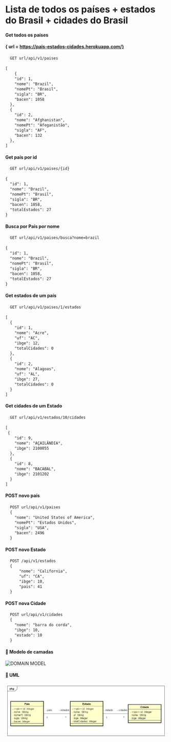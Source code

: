 
# Lista de todos os países + estados do Brasil + cidades do Brasil

#### Get todos os países

#### { url = https://pais-estados-cidades.herokuapp.com/}  

```http
  GET url/api/v1/paises

[
    {
    "id": 1,
    "nome": "Brazil",
    "nomePt": "Brasil",
    "sigla": "BR",
    "bacen": 1058
  },
  {
    "id": 2,
    "nome": "Afghanistan",
    "nomePt": "Afeganistão",
    "sigla": "AF",
    "bacen": 132
  },
]  
```
#### Get país por id
```http
  GET url/api/v1/paises/{id}

{
  "id": 1,
  "nome": "Brazil",
  "nomePt": "Brasil",
  "sigla": "BR",
  "bacen": 1058,
  "totalEstados": 27
}
```

#### Busca por País por nome
```http
  GET url/api/v1/paises/busca?nome=brazil

{
  "id": 1,
  "nome": "Brazil",
  "nomePt": "Brasil",
  "sigla": "BR",
  "bacen": 1058,
  "totalEstados": 27
}
```

#### Get estados de um país
```http
  GET url/api/v1/paises/1/estados

[
  {
    "id": 1,
    "nome": "Acre",
    "uf": "AC",
    "ibge": 12,
    "totalCidades": 0
  },
  {
    "id": 2,
    "nome": "Alagoas",
    "uf": "AL",
    "ibge": 27,
    "totalCidades": 0
  }
]  
```

#### Get cidades de um Estado
```http
  GET url/api/v1/estados/10/cidades

[
 {
    "id": 9,
    "nome": "AÇAILÂNDIA",
    "ibge": 2100055
  },
  {
    "id": 8,
    "nome": "BACABAL",
    "ibge": 2101202
  }
]  
```

#### POST novo país
```http
  POST url/api/v1/paises
  {
    "nome": "United States of America",
    "nomePt": "Estados Unidos",
    "sigla": "USA",
    "bacen": 2496
  }
```

#### POST novo Estado
```http
  POST /api/v1/estados
  {
      "nome": "California",
      "uf": "CA",
      "ibge": 10,
      "pais": 41
  }
```
#### POST nova Cidade
```http
  POST url/api/v1/cidades
  {
    "nome": "barra do corda",
    "ibge": 10,
    "estado": 10
  }
```
#### :small_blue_diamond: Modelo de camadas
![DOMAIN MODEL](https://github.com/anna104016/html/blob/main/estrutura%20de%20camadas01.png)

#### :small_blue_diamond: UML
![UML](https://github.com/santoskarolina/html/blob/main/html/pais-estado-cidade.png)
